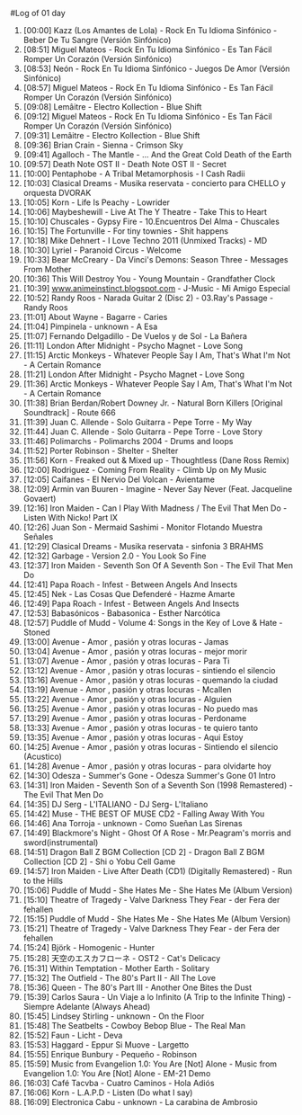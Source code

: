 #Log of 01 day

1. [00:00] Kazz (Los Amantes de Lola) - Rock En Tu Idioma Sinfónico - Beber De Tu Sangre (Versión Sinfónico)
1. [08:51] Miguel Mateos - Rock En Tu Idioma Sinfónico - Es Tan Fácil Romper Un Corazón (Versión Sinfónico)
1. [08:53] Neón - Rock En Tu Idioma Sinfónico - Juegos De Amor (Versión Sinfónico)
1. [08:57] Miguel Mateos - Rock En Tu Idioma Sinfónico - Es Tan Fácil Romper Un Corazón (Versión Sinfónico)
1. [09:08] Lemâitre - Electro Kollection - Blue Shift
1. [09:12] Miguel Mateos - Rock En Tu Idioma Sinfónico - Es Tan Fácil Romper Un Corazón (Versión Sinfónico)
1. [09:31] Lemâitre - Electro Kollection - Blue Shift
1. [09:36] Brian Crain - Sienna - Crimson Sky
1. [09:41] Agalloch - The Mantle - ... And the Great Cold Death of the Earth
1. [09:57] Death Note OST II - Death Note OST II - Secret
1. [10:00] Pentaphobe - A Tribal Metamorphosis - I Cash Radii
1. [10:03] Clasical Dreams - Musika reservata - concierto para CHELLO y orquesta DVORAK
1. [10:05] Korn - Life Is Peachy - Lowrider
1. [10:06] Maybeshewill - Live At The Y Theatre - Take This to Heart
1. [10:10] Chuscales - Gypsy Fire - 10.Encuentros Del Alma - Chuscales
1. [10:15] The Fortunville - For tiny townies - Shit happens
1. [10:18] Mike Dehnert - I Love Techno 2011 (Unmixed Tracks) - MD
1. [10:30] Lyriel - Paranoid Circus - Welcome
1. [10:33] Bear McCreary - Da Vinci's Demons: Season Three - Messages From Mother
1. [10:36] This Will Destroy You - Young Mountain - Grandfather Clock
1. [10:39] www.animeinstinct.blogspot.com - J-Music - Mi Amigo Especial
1. [10:52] Randy Roos - Narada Guitar 2 (Disc 2) - 03.Ray's Passage - Randy Roos
1. [11:01] About Wayne - Bagarre - Caries
1. [11:04] Pimpinela - unknown - A Esa
1. [11:07] Fernando Delgadillo - De Vuelos y de Sol - La Bañera
1. [11:11] London After Midnight - Psycho Magnet - Love Song
1. [11:15] Arctic Monkeys - Whatever People Say I Am, That's What I'm Not - A Certain Romance
1. [11:21] London After Midnight - Psycho Magnet - Love Song
1. [11:36] Arctic Monkeys - Whatever People Say I Am, That's What I'm Not - A Certain Romance
1. [11:38] Brian Berdan/Robert Downey Jr. - Natural Born Killers [Original Soundtrack] - Route 666
1. [11:39] Juan C. Allende - Solo Guitarra - Pepe Torre - My Way
1. [11:44] Juan C. Allende - Solo Guitarra - Pepe Torre - Love Story
1. [11:46] Polimarchs - Polimarchs 2004 - Drums and loops
1. [11:52] Porter Robinson - Shelter - Shelter
1. [11:56] Korn - Freaked out & Mixed up - Thoughtless (Dane Ross Remix)
1. [12:00] Rodriguez - Coming From Reality - Climb Up on My Music
1. [12:05] Caifanes - El Nervio Del Volcan - Avientame
1. [12:09] Armin van Buuren - Imagine - Never Say Never (Feat. Jacqueline Govaert)
1. [12:16] Iron Maiden - Can I Play With Madness / The Evil That Men Do - Listen With Nicko! Part IX
1. [12:26] Juan Son - Mermaid Sashimi - Monitor Flotando Muestra Señales
1. [12:29] Clasical Dreams - Musika reservata - sinfonia 3 BRAHMS
1. [12:32] Garbage - Version 2.0 - You Look So Fine
1. [12:37] Iron Maiden - Seventh Son Of A Seventh Son - The Evil That Men Do
1. [12:41] Papa Roach - Infest - Between Angels And Insects
1. [12:45] Nek - Las Cosas Que Defenderé - Hazme Amarte
1. [12:49] Papa Roach - Infest - Between Angels And Insects
1. [12:53] Babasónicos - Babasonica - Esther Narcótica
1. [12:57] Puddle of Mudd - Volume 4: Songs in the Key of Love & Hate - Stoned
1. [13:00] Avenue - Amor , pasión y otras locuras - Jamas
1. [13:04] Avenue - Amor , pasión y otras locuras - mejor morir
1. [13:07] Avenue - Amor , pasión y otras locuras - Para Ti
1. [13:12] Avenue - Amor , pasión y otras locuras - sintiendo el silencio
1. [13:16] Avenue - Amor , pasión y otras locuras - quemando la ciudad
1. [13:19] Avenue - Amor , pasión y otras locuras - Mcallen
1. [13:22] Avenue - Amor , pasión y otras locuras - Alguien
1. [13:25] Avenue - Amor , pasión y otras locuras - No puedo mas
1. [13:29] Avenue - Amor , pasión y otras locuras - Perdoname
1. [13:33] Avenue - Amor , pasión y otras locuras - te quiero tanto
1. [13:35] Avenue - Amor , pasión y otras locuras - Aqui Estoy
1. [14:25] Avenue - Amor , pasión y otras locuras - Sintiendo el silencio (Acustico)
1. [14:28] Avenue - Amor , pasión y otras locuras - para olvidarte hoy
1. [14:30] Odesza - Summer's Gone - Odesza   Summer's Gone   01 Intro
1. [14:31] Iron Maiden - Seventh Son of a Seventh Son (1998 Remastered) - The Evil That Men Do
1. [14:35] DJ Serg - L'ITALIANO - DJ Serg- L'Italiano
1. [14:42] Muse - THE BEST OF MUSE CD2 - Falling Away With You
1. [14:46] Ana Torroja - unknown - Como Sueñan Las Sirenas
1. [14:49] Blackmore's Night - Ghost Of A Rose - Mr.Peagram's morris and sword(instrumental)
1. [14:51] Dragon Ball Z BGM Collection [CD 2] - Dragon Ball Z BGM Collection [CD 2] - Shi o Yobu Cell Game
1. [14:57] Iron Maiden - Live After Death (CD1) (Digitally Remastered) - Run to the Hills
1. [15:06] Puddle of Mudd - She Hates Me - She Hates Me (Album Version)
1. [15:10] Theatre of Tragedy - Valve Darkness They Fear - der Fera der fehallen
1. [15:15] Puddle of Mudd - She Hates Me - She Hates Me (Album Version)
1. [15:21] Theatre of Tragedy - Valve Darkness They Fear - der Fera der fehallen
1. [15:24] Björk - Homogenic - Hunter
1. [15:28] 天空のエスカフローネ - OST2 - Cat's Delicacy
1. [15:31] Within Temptation - Mother Earth - Solitary
1. [15:32] The Outfield - The 80's Part II - All The Love
1. [15:36] Queen - The 80's Part III - Another One Bites the Dust
1. [15:39] Carlos Saura - Un Viaje a lo Infinito (A Trip to the Infinite Thing) - Siempre Adelante (Always Ahead)
1. [15:45] Lindsey Stirling - unknown - On the Floor
1. [15:48] The Seatbelts - Cowboy Bebop Blue - The Real Man
1. [15:52] Faun - Licht - Deva
1. [15:53] Haggard - Eppur Si Muove - Largetto
1. [15:55] Enrique Bunbury - Pequeño - Robinson
1. [15:59] Music from Evangelion 1.0: You Are [Not] Alone - Music from Evangelion 1.0: You Are [Not] Alone - EM-21 Demo
1. [16:03] Café Tacvba - Cuatro Caminos - Hola Adiós
1. [16:06] Korn - L.A.P.D - Listen (Do what I say)
1. [16:09] Electronica Cabu - unknown - La carabina de Ambrosio
